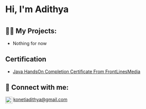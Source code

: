 <h1>Hi, I'm Adithya <h1>

<h2>👨‍💻 My Projects:</h2>

- Nothing for now

<h2>Certification</h2>

- [Java HandsOn Completion Certificate From FrontLinesMedia]([https://www.youtube.com/watch?v=a83ASGn_V_s](https://drive.google.com/file/d/1BSZ-DOgtuHxm4ZHo_mZ3QRJpQbIIWRko/view?usp=drive_link))

<h2> 🤳 Connect with me:</h2>

konetiadithya@gmail.com
[<img align="left" alt="JoshMadakor | LinkedIn" width="22px" src="https://cdn.jsdelivr.net/npm/simple-icons@v3/icons/linkedin.svg" />][linkedin]



[linkedin]: https://linkedin.com/in/adithyaj19


